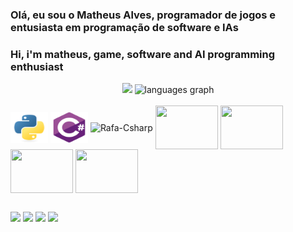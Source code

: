 ### Olá, eu sou o Matheus Alves, programador de jogos e entusiasta em programação de software e IAs
### Hi, i'm matheus, game, software and AI programming enthusiast 

<div align="center" display = "flex">
  <picture>
  <source
    srcset="https://github-readme-stats.vercel.app/api?username=mathreurs&show_icons=true&theme=dark"
    media="(prefers-color-scheme: dark)"
  />
  <source
    srcset="https://github-readme-stats.vercel.app/api?username=mathreurs&show_icons=true"
    media="(prefers-color-scheme: light), (prefers-color-scheme: no-preference)"
  />
  <img src="https://github-readme-stats.vercel.app/api?username=anuraghazra&show_icons=true" />
</picture>
  
 <img src="https://github-readme-stats.vercel.app/api/top-langs?username=mathreurs&locale=en&hide_title=false&layout=compact&card_width=230&langs_count=5&theme=dracula&hide_border=false" width = "130" height="130" alt="languages graph"  />
</div>

<div style="display: inline_block"><br>
  <img align = "center" alt="Rafa-Python" height="50" width="60" src="https://raw.githubusercontent.com/devicons/devicon/master/icons/python/python-original.svg">
  <img align = "center" alt="Rafa-Csharp" height="50" width="60" src="https://raw.githubusercontent.com/devicons/devicon/master/icons/csharp/csharp-original.svg">
  <img align = "center" alt="Rafa-Csharp" height="50" width="150" src="https://img.shields.io/badge/Unity-100000?style=for-the-badge&logo=unity&logoColor=white">
  <img align = "center" height ="70" width = "100" src="https://cdn.jsdelivr.net/gh/devicons/devicon@latest/icons/java/java-original-wordmark.svg" />
  <img align = "center" height ="70" width = "100" src="https://cdn.jsdelivr.net/gh/devicons/devicon@latest/icons/mysql/mysql-original-wordmark.svg" />
  <img align = "center" height ="70" width = "100" src="https://cdn.jsdelivr.net/gh/devicons/devicon@latest/icons/html5/html5-original-wordmark.svg" />
  <img align = "center" height ="70" width = "100" src="https://cdn.jsdelivr.net/gh/devicons/devicon@latest/icons/css3/css3-original-wordmark.svg" />
          
          
</div>

  ##
 
<div> 
  <a href="https://www.instagram.com/mathreur" target="_blank"><img src="https://img.shields.io/badge/-Instagram-%23E4405F?style=for-the-badge&logo=instagram&logoColor=white" target="_blank"></a>
  <a href="https://discord.gg/ncCczQHS" target="_blank"><img src="https://img.shields.io/badge/Discord-7289DA?style=for-the-badge&logo=discord&logoColor=white" target="_blank"></a> 
  <a href = "alvespassosmatheus@gmail.com"><img src="https://img.shields.io/badge/-Gmail-%23333?style=for-the-badge&logo=gmail&logoColor=white" target="_blank"></a>
  <a href="https://www.linkedin.com/in/matheus-alves-passos-71b464266" target="_blank"><img src="https://img.shields.io/badge/-LinkedIn-%230077B5?style=for-the-badge&logo=linkedin&logoColor=white" target="_blank"></a> 
</div>
